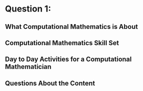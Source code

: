 # Question 1:

## What Computational Mathematics is About

## Computational Mathematics Skill Set

## Day to Day Activities for a Computational Mathematician 

## Questions About the Content

